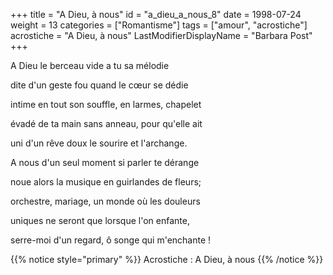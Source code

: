 +++
title = "A Dieu, à nous"
id = "a_dieu_a_nous_8"
date = 1998-07-24
weight = 13
categories = ["Romantisme"]
tags = ["amour", "acrostiche"]
acrostiche = "A Dieu, à nous"
LastModifierDisplayName = "Barbara Post"
+++

A Dieu le berceau vide a tu sa mélodie

dite d'un geste fou quand le cœur se dédie

intime en tout son souffle, en larmes, chapelet

évadé de ta main sans anneau, pour qu'elle ait

uni d'un rêve doux le sourire et l'archange.

A nous d'un seul moment si parler te dérange

noue alors la musique en guirlandes de fleurs;

orchestre, mariage, un monde où les douleurs

uniques ne seront que lorsque l'on enfante,

serre-moi d'un regard, ô songe qui m'enchante !

{{% notice style="primary" %}}
Acrostiche : A Dieu, à nous
{{% /notice %}}
